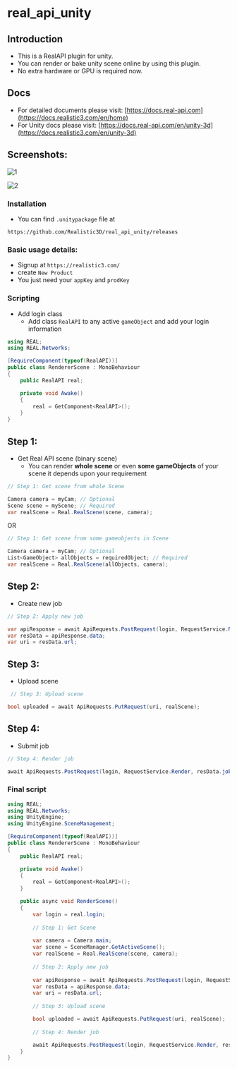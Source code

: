 # real_api_unity

## Introduction
- This is a RealAPI plugin for unity.
- You can render or bake unity scene online by using this plugin.
- No extra hardware or GPU is required now.

## Docs
* For detailed documents please visit: [https://docs.real-api.com](https://docs.realistic3.com/en/home)
* For Unity docs please visit: [https://docs.real-api.com/en/unity-3d](https://docs.realistic3.com/en/unity-3d)

## Screenshots:

![1](https://github.com/Realistic3D/real_api_unity/assets/119076217/7d5ce8f4-3ab9-40b4-9570-b790ecd1cc23)

![2](https://github.com/Realistic3D/real_api_unity/assets/119076217/32b16425-9267-4094-b83a-2ebfd7bca7f8)

### Installation
* You can find `.unitypackage` file at
```CURL
https://github.com/Realistic3D/real_api_unity/releases
```

### Basic usage details:

* Signup at `https://realistic3.com/` 
* create `New Product`
* You just need your `appKey` and `prodKey`

### Scripting

* Add login class
    - Add class `RealAPI` to any active `gameObject` and add your login information

```c#
using REAL;
using REAL.Networks;

[RequireComponent(typeof(RealAPI))]
public class RendererScene : MonoBehaviour
{
    public RealAPI real;

    private void Awake()
    {
        real = GetComponent<RealAPI>();
    }
}
```

## Step 1:

* Get Real API scene (binary scene)
  - You can render **whole scene** or even **some gameObjects** of your scene it depends upon your requirement

```c#
// Step 1: Get scene from whole Scene

Camera camera = myCam; // Optional
Scene scene = myScene; // Required
var realScene = Real.RealScene(scene, camera);
```

OR

```c#
// Step 1: Get scene from some gameobjects in Scene

Camera camera = myCam; // Optional
List<GameObject> allObjects = requiredObject; // Required
var realScene = Real.RealScene(allObjects, camera);
```

## Step 2:

* Create new job
```c#
// Step 2: Apply new job

var apiResponse = await ApiRequests.PostRequest(login, RequestService.New);
var resData = apiResponse.data; 
var uri = resData.url;
```

## Step 3:

* Upload scene
```c#
 // Step 3: Upload scene

bool uploaded = await ApiRequests.PutRequest(uri, realScene);
```

## Step 4:

* Submit job
```c#
// Step 4: Render job

await ApiRequests.PostRequest(login, RequestService.Render, resData.jobID);
```

### Final script

```c#
using REAL;
using REAL.Networks;
using UnityEngine;
using UnityEngine.SceneManagement;

[RequireComponent(typeof(RealAPI))]
public class RendererScene : MonoBehaviour
{
    public RealAPI real;

    private void Awake()
    {
        real = GetComponent<RealAPI>();
    }

    public async void RenderScene()
    {
        var login = real.login;
        
        // Step 1: Get Scene
        
        var camera = Camera.main;
        var scene = SceneManager.GetActiveScene();
        var realScene = Real.RealScene(scene, camera);
        
        // Step 2: Apply new job
        
        var apiResponse = await ApiRequests.PostRequest(login, RequestService.New);
        var resData = apiResponse.data; 
        var uri = resData.url;
        
        // Step 3: Upload scene

        bool uploaded = await ApiRequests.PutRequest(uri, realScene);
        
        // Step 4: Render job

        await ApiRequests.PostRequest(login, RequestService.Render, resData.jobID);
    }
}
```
